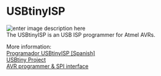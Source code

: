 # USBtinyISP

![enter image description here](https://i1.wp.com/palmacas.com/wp-content/uploads/post43_1.jpg?w=2400&ssl=1)\
The USBtinyISP is an USB ISP programmer for Atmel AVRs.

More information:\
[Programador USBtinyISP [Spanish]](https://palmacas.com/programador-usbtinyisp/)\
[USBtiny Project](https://dicks.home.xs4all.nl/avr/usbtiny/) \
[AVR programmer &amp; SPI interface](https://learn.adafruit.com/usbtinyisp)